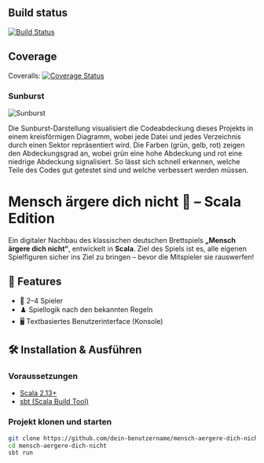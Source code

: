 ## Build status

[![Build Status](https://travis-ci.org/annaznvc/MAEDN.svg?branch=main)](https://travis-ci.org/annaznvc/MAEDN)


## Coverage

Coveralls:  [![Coverage Status](https://coveralls.io/repos/github/annaznvc/MAEDN/badge.svg?branch=main)](https://coveralls.io/github/annaznvc/MAEDN?branch=main)

### Sunburst

![Sunburst](https://codecov.io/gh/annaznvc/MAEDN/graphs/sunburst.svg?token=1RD2DIMUZK)

Die Sunburst-Darstellung visualisiert die Codeabdeckung dieses Projekts in einem kreisförmigen Diagramm, wobei jede Datei und jedes Verzeichnis durch einen Sektor repräsentiert wird. Die Farben (grün, gelb, rot) zeigen den Abdeckungsgrad an, wobei grün eine hohe Abdeckung und rot eine niedrige Abdeckung signalisiert. So lässt sich schnell erkennen, welche Teile des Codes gut getestet sind und welche verbessert werden müssen.



# Mensch ärgere dich nicht 🎲 – Scala Edition

Ein digitaler Nachbau des klassischen deutschen Brettspiels **„Mensch ärgere dich nicht“**, entwickelt in **Scala**. Ziel des Spiels ist es, alle eigenen Spielfiguren sicher ins Ziel zu bringen – bevor die Mitspieler sie rauswerfen!

## 📌 Features

- 👥 2–4 Spieler
- ♟️ Spiellogik nach den bekannten Regeln
- 🖥️ Textbasiertes Benutzerinterface (Konsole)

## 🛠️ Installation & Ausführen

### Voraussetzungen

- [Scala 2.13+](https://www.scala-lang.org/)
- [sbt (Scala Build Tool)](https://www.scala-sbt.org/)

### Projekt klonen und starten

```bash
git clone https://github.com/dein-benutzername/mensch-aergere-dich-nicht.git
cd mensch-aergere-dich-nicht
sbt run
